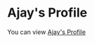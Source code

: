 # Ajay's Profile

You can view [Ajay's Profile](https://www.toptal.com/product-managers/resume/ajay-pillai)
